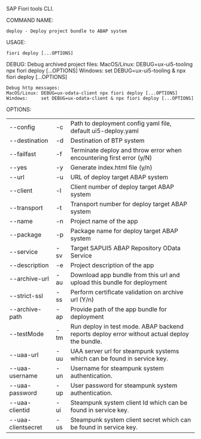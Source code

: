 SAP Fiori tools CLI.

COMMAND NAME:

    deploy - Deploy project bundle to ABAP system

USAGE:

    fiori deploy [...OPTIONS]

DEBUG:
    Debug archived project files:
    MacOS/Linux: DEBUG=ux-ui5-tooling npx fiori deploy [...OPTIONS]
    Windows:     set DEBUG=ux-ui5-tooling & npx fiori deploy [...OPTIONS]

    Debug http messages:
    MacOS/Linux: DEBUG=ux-odata-client npx fiori deploy [...OPTIONS]
    Windows:     set DEBUG=ux-odata-client & npx fiori deploy [...OPTIONS]

OPTIONS:

|                |     |             |
|----------------|-----|-------------|
| --config       | -c  | Path to deployment config yaml file, default ui5-deploy.yaml |
| --destination  | -d  | Destination of BTP system |
| --failfast     | -f  | Terminate deploy and throw error when encountering first error (y/N) |
| --yes          | -y  | Generate index.html file (y/n) |
| --url          | -u  | URL of deploy target ABAP system |
| --client       | -l  | Client number of deploy target ABAP system |
| --transport    | -t  | Transport number for deploy target ABAP system |
| --name         | -n  | Project name of the app |
| --package      | -p  | Package name for deploy target ABAP system |
| --service      | -sv | Target SAPUI5 ABAP Repository OData Service |
| --description  | -e  | Project description of the app |
| --archive-url  | -au | Download app bundle from this url and upload this bundle for deployment |
| --strict-ssl   | -ss | Perform certificate validation on archive url (Y/n)|
| --archive-path | -ap | Provide path of the app bundle for deployment |
| --testMode     | -tm | Run deploy in test mode. ABAP backend reports deploy error without actual deploy the bundle. |
| --uaa-url      | -uu | UAA server url for steampunk systems which can be found in service key. |
| --uaa-username | -un | Username for steampunk system authentication. |
| --uaa-password | -up | User password for steampunk system authentication. |
| --uaa-clientid | -ui | Steampunk system client Id which can be found in service key. |
| --uaa-clientsecret | -us | Steampunk system client secret which can be found in service key. |

